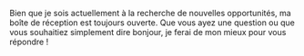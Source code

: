 Bien que je sois actuellement à la recherche de nouvelles opportunités, ma boîte de
réception est toujours ouverte. Que vous ayez une question ou que vous souhaitiez simplement
dire bonjour, je ferai de mon mieux pour vous répondre !
